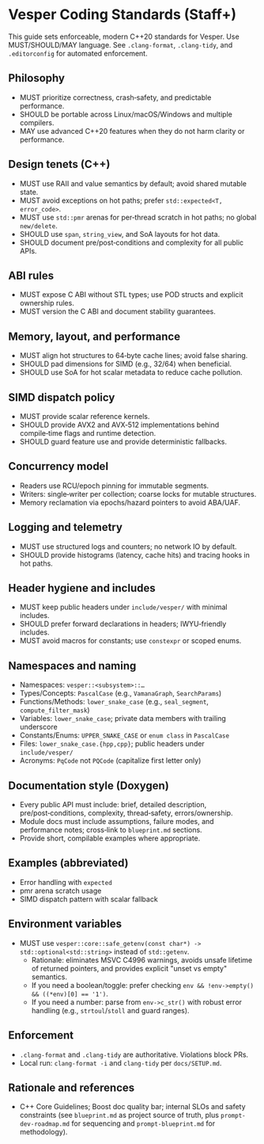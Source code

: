 # Vesper Coding Standards (Staff+)

This guide sets enforceable, modern C++20 standards for Vesper. Use MUST/SHOULD/MAY language. See `.clang-format`, `.clang-tidy`, and `.editorconfig` for automated enforcement.

## Philosophy
- MUST prioritize correctness, crash‑safety, and predictable performance.
- SHOULD be portable across Linux/macOS/Windows and multiple compilers.
- MAY use advanced C++20 features when they do not harm clarity or performance.

## Design tenets (C++)
- MUST use RAII and value semantics by default; avoid shared mutable state.
- MUST avoid exceptions on hot paths; prefer `std::expected<T, error_code>`.
- MUST use `std::pmr` arenas for per‑thread scratch in hot paths; no global `new/delete`.
- SHOULD use `span`, `string_view`, and SoA layouts for hot data.
- SHOULD document pre/post‑conditions and complexity for all public APIs.

## ABI rules
- MUST expose C ABI without STL types; use POD structs and explicit ownership rules.
- MUST version the C ABI and document stability guarantees.

## Memory, layout, and performance
- MUST align hot structures to 64‑byte cache lines; avoid false sharing.
- SHOULD pad dimensions for SIMD (e.g., 32/64) when beneficial.
- SHOULD use SoA for hot scalar metadata to reduce cache pollution.

## SIMD dispatch policy
- MUST provide scalar reference kernels.
- SHOULD provide AVX2 and AVX‑512 implementations behind compile‑time flags and runtime detection.
- SHOULD guard feature use and provide deterministic fallbacks.

## Concurrency model
- Readers use RCU/epoch pinning for immutable segments.
- Writers: single‑writer per collection; coarse locks for mutable structures.
- Memory reclamation via epochs/hazard pointers to avoid ABA/UAF.

## Logging and telemetry
- MUST use structured logs and counters; no network IO by default.
- SHOULD provide histograms (latency, cache hits) and tracing hooks in hot paths.

## Header hygiene and includes
- MUST keep public headers under `include/vesper/` with minimal includes.
- SHOULD prefer forward declarations in headers; IWYU‑friendly includes.
- MUST avoid macros for constants; use `constexpr` or scoped enums.

## Namespaces and naming
- Namespaces: `vesper::<subsystem>::…`
- Types/Concepts: `PascalCase` (e.g., `VamanaGraph`, `SearchParams`)
- Functions/Methods: `lower_snake_case` (e.g., `seal_segment`, `compute_filter_mask`)
- Variables: `lower_snake_case`; private data members with trailing underscore
- Constants/Enums: `UPPER_SNAKE_CASE` or `enum class` in `PascalCase`
- Files: `lower_snake_case.{hpp,cpp}`; public headers under `include/vesper/`
- Acronyms: `PqCode` not `PQCode` (capitalize first letter only)

## Documentation style (Doxygen)
- Every public API must include: brief, detailed description, pre/post‑conditions, complexity, thread‑safety, errors/ownership.
- Module docs must include assumptions, failure modes, and performance notes; cross‑link to `blueprint.md` sections.
- Provide short, compilable examples where appropriate.

## Examples (abbreviated)
- Error handling with `expected`
- pmr arena scratch usage
- SIMD dispatch pattern with scalar fallback


## Environment variables
- MUST use `vesper::core::safe_getenv(const char*) -> std::optional<std::string>` instead of `std::getenv`.
  - Rationale: eliminates MSVC C4996 warnings, avoids unsafe lifetime of returned pointers, and provides explicit "unset vs empty" semantics.
  - If you need a boolean/toggle: prefer checking `env && !env->empty() && ((*env)[0] == '1')`.
  - If you need a number: parse from `env->c_str()` with robust error handling (e.g., `strtoul`/`stoll` and guard ranges).

## Enforcement
- `.clang-format` and `.clang-tidy` are authoritative. Violations block PRs.
- Local run: `clang-format -i` and `clang-tidy` per `docs/SETUP.md`.

## Rationale and references
- C++ Core Guidelines; Boost doc quality bar; internal SLOs and safety constraints (see `blueprint.md` as project source of truth, plus `prompt-dev-roadmap.md` for sequencing and `prompt-blueprint.md` for methodology).

